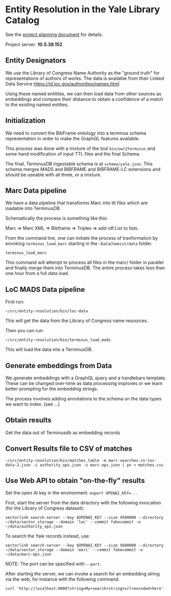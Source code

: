 # Entity Resolution in the Yale Library Catalog

See the [project planning document](https://docs.google.com/document/d/1AmMHoyixGhvvwqIwh97yxw3B94yUBwzn2YTmVewLBXw/edit?usp=sharing) for details.

Project server: **10.5.38.152**

## Entity Designators

We use the Library of Congress Name Authority as the "ground
truth" for representations of authors of works. The data is available
from their Linked Data Service
https://id.loc.gov/authorities/names.html

Using these named entitites, we can then load data from other sources
as embeddings and compare their distance to obtain a confidence of a
match to the existing named entities.

## Initialization

We need to convert the BibFrame ontology into a terminus schema
representation in order to make the GraphQL features available.

This process was done with a mixture of the tool `bin/owl2terminus`
and some hand modification of input TTL files and the final Schema.

The final, TerminusDB ingestable schema is at
`schema/yale.json`. This schema merges MADS and BIBFRAME and
BIBFRAME-LC extensions and should be useable with all three, or a
mixture.

## Marc Data pipeline

We have a data pipeline that transforms Marc into ttl files which are
loadable into TerminusDB.

Schematically the process is something like this:

Marc => Marc XML => Bibframe => Triples => add rdf:List to lists.

From the command line, one can initiate the process of tranformation
by envoking `terminus_load_marc` starting in the `~DataChemist/data`
folder.

```shell
terminus_load_marc
```

This command will attempt to process all files in the marc/ folder in
parallel and finally merge them into TerminusDB. The entire process
takes less than one hour from a full data load.

## LoC MADS Data pipeline

First run:

`~/src/entity-resolution/bin/loc-data`

This will get the data from the Library of Congress name resources.

Then you can run:

`~/src/entity-resolution/bin/terminus_load_mads`

This will load the data into a TerminusDB.

## Generate embeddings from Data

We generate embeddings with a GraphQL query and a handlebars
template. These can be changed over-time as data processing improves
or we learn better prompting for the embedding strings.

The process involves adding annotations to the schema on the data
types we want to index. (see ...)

## Obtain results

Get the data out of Terminusdb as embedding records

## Convert Results file to CSV of matches

`~/src/entity-resolution/bin/matches_table -m marc-searches-in-loc-data-2.json -i authority_ops.json -u marc-ops.json | pv > matches.csv`

## Use Web API to obtain "on-the-fly" results

Set the open AI key in the environment: `export OPENAI_KEY=...`

First, start the server from the data directory with the following invocation (for the Library of Congress dataset):

```shell
vectorlink search-server --key $OPENAI_KEY --size 4500000 --directory ~/data/vector_storage --domain 'loc' --commit fakecommit -o ~/data/authority_ops.json
```

To search the Yale records instead, use:

```shell
vectorlink search-server --key $OPENAI_KEY --size 5600000 --directory ~/data/vector_storage --domain 'marc' --commit fakecommit -o ~/data/marc-ops.json
```

NOTE: The port can be specified with `--port`.

After starting the server, we can invoke a search for an embedding
string via the web, for instance with the following command:

```shell
curl 'http://localhost:8080?string=My+search+string+url+encoded+here'
```
